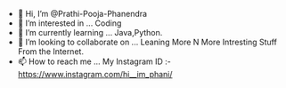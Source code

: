 - 👋 Hi, I’m @Prathi-Pooja-Phanendra
- 👀 I’m interested in ... Coding 
- 🌱 I’m currently learning ... Java,Python.
- 💞️ I’m looking to collaborate on ... Leaning More N More Intresting Stuff From the Internet.
- 📫 How to reach me ... My Instagram ID :- https://www.instagram.com/hi__im_phani/

<!---
Prathi-Pooja-Phanendra/Prathi-Pooja-Phanendra is a ✨ special ✨ repository because its `README.md` (this file) appears on your GitHub profile.
You can click the Preview link to take a look at your changes.
--->
